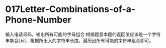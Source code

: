 # 017Letter-Combinations-of-a-Phone-Number
输入电话号码，输出所有可能的字母组合
根据题意本题的返回值应该是一个字符串集合List，根据所出入的字符串长度，遍历出所有可能的字符串组合即可。
